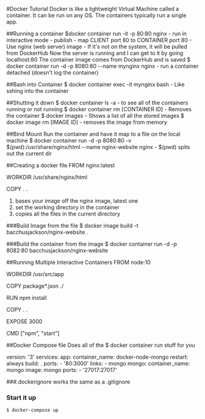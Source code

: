 #Docker Tutorial
Docker is like a lightweight Virtual Machine called a container.
It can be run on any OS.
The containers typically run a single app.

##Running a container
    $docker container run -it -p 80:80 nginx
    - run in interactive mode
    - publish
    - map CLIENT port 80 to CONTAINER port 80
    - Use nginx (web server) image
        - If it's not on the system, it will be pulled from DockerHub
Now the server is running and I can get to it by going localhost:80
The container image comes from DockerHub and is saved
    $ docker container run -d -p  8080:80 --name mynginx nginx
    - run a container detached (doesn't log the container)

##Bash into Container
    $ docker container exec -it mynginx bash
    - Like sshing into the container

##Shutting it down
    $ docker container ls -a
    - to see all of the containers running or not running
    $ docker container rm [CONTAINER ID]
    - Removes the container
    $ docker images
    - Shows a list of all the stored images
    $ docker image rm [IMAGE ID]
    - removes the image from memory

##Bind Mount
Run the container and have it map to a file on the local machine
    $ docker container run -d -p 8080:80 -v $(pwd):/usr/share/nginx/html --name nginx-website nginx
    - $(pwd) spits out the current dir

##Creating a docker file
FROM nginx:latest

WORKDIR /usr/share/nginx/html

COPY . .

1. bases your image off the nginx image, latest one
2. set the working directory in the container
3. copies all the files in the current directory

###Build Image from the file
$ docker image build -t bacchusjackson/nginx-website .

###Build the container from the image
$ docker container run -d -p 8082:80 bacchusjackson/nginx-website

##Running Multiple Interactive Containers
FROM node:10

WORKDIR /usr/src/app

COPY package\*.json ./

RUN npm install

COPY . .

EXPOSE 3000

CMD ["npm", "start"]

##Docker Compose file
Does all of the $ docker container run stuff for you

version: '3'
services:
    app:
        container_name: docker-node-mongo
        restart: always
        build: .
        ports:
            - '80:3000'
        links:
            - mongo
    mongo:
        container_name: mongo
        image: mongo
        ports:
            - '27017:27017'

###.dockerignore
works the same as a .gitignore 

### Start it up
    $ docker-compose up
